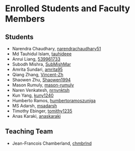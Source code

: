 # Enrolled Students and Faculty Members


## Students
* Narendra Chaudhary, [narendrachaudhary51](https://github.com/narendrachaudhary51)
* Md Tauhidul Islam, [tauhideee](https://github.com/tauhideee)
* Anrui Liang, [539961733](https://github.com/539961733)
* Subodh Mishra, [SubMishMar](https://github.com/SubMishMar)
* Amrita Sundari, [amrita95](https://github.com/amrita95)
* Qiang Zhang, [Vincent-Zh](https://github.com/Vincent-Zh)
* Shaowen Zhu, [Shaowen1994](https://github.com/Shaowen1994)
* Mason Rumuly, [mason-rumuly](https://github.com/mason-rumuly)
* Naren Venkatesh, [nrnvnktsh](https://github.com/nrnvnktsh)
* Kun Yang, [kuny1240](https://github.com/kuny1240)
* Humberto Ramos, [humbertoramoszuniga](https://github.com/humbertoramoszuniga)
* MS Adarsh, [msadarsh](https://github.com/msadarsh)
* Timothy Ebinger, [tomithy1235](https://github.com/tomithy1235)
* Anas Karaki, [anaskaraki](https://github.com/anaskaraki)
## Teaching Team

* Jean-Francois Chamberland, [chmbrlnd](https://github.com/chmbrlnd)


